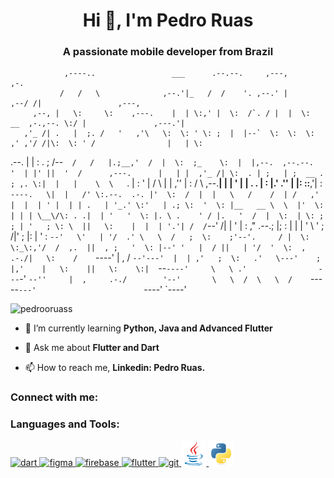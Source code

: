<h1 align="center">Hi 👋, I'm Pedro Ruas</h1>
<h3 align="center">A passionate mobile developer from Brazil</h3>
                                                                                                                          
                                                                                                                          
                ,----..                 ___      .--.--.     ,---,                              ,-.                       
               /   /   \              ,--.'|_   /  /    '. ,--.' |                          ,--/ /|                 ,---, 
         ,--, |   \:     \:    ,---.    |  | \:,' |  \:  /`. / |  |  \:                 __  ,-.,--. \:/ |               ,---.'| 
       ,'_ /| .   |  ;. /   '   ,'\   \:  \: ' \: ;  |  |--`  \:  \:  \:               ,' ,'/ /|\:  \: ' /                |   | \: 
  .--. |  | \: .   ; /--`   /   /   |.;__,'  /  |  \:  ;_    \:  |  |,--.  ,--.--.  '  | |' ||  '  /      ,---.      |   | | 
,'_ /| \:  . | ;   | ;  __ .   ; ,. \:|  |   |    \  \    `. |  \:  '   | /       \ |  |   ,''  |  \:     /     \   ,--.__| | 
|  ' | |  . . |   \: |.' .''   | |\: \:\:__,'| \:     `----.   \|  |   /' \:.--.  .-. |'  \:  /  |  |   \   /    /  | /   ,'   | 
|  | ' |  | | .   | '_.' \:'   | .; \:  '  \: |__   __ \  \  |'  \:  | | | \__\/\: . .|  | '   '  \: |. \ .    ' / |.   '  /  | 
\:  | \: ;  ; | '   ; \: \  ||   \:    |  |  | '.'| /  /`--'  /|  |  ' | \: ," .--.; |;  \: |   |  | ' \ \'   ;   /|'   ; |\:  | 
'  \:  `--'   \'   | '/  .' \   \  /   ;  \:    ;'--'.     / |  \:  \:_\:,'/  /  ,.  ||  , ;   '  \: |--' '   |  / ||   | '/  ' 
\:  ,      .-./|   \:    /    `----'    |  ,   /   `--'---'  |  | ,'   ;  \:   .'   \---'    ;  |,'    |   \:    ||   \:    \:| 
 `--`----'     \   \ .'                ---`-'              `--''     |  ,     .-./        '--'       \   \  /  \   \  /   
                `---`                                                 `--`---'                        `----'    `----'    
                                                                                                                          
<p align="left"> <img src="https://komarev.com/ghpvc/?username=pedrooruass&label=Profile%20views&color=0e75b6&style=flat" alt="pedrooruass" /> </p>

- 🌱 I’m currently learning **Python, Java and Advanced Flutter**

- 💬 Ask me about **Flutter and Dart**

- 📫 How to reach me, **Linkedin: Pedro Ruas.**

<h3 align="left">Connect with me:</h3>
<p align="left">
</p>

<h3 align="left">Languages and Tools:</h3>
<p align="left"> <a href="https://dart.dev" target="_blank" rel="noreferrer"> <img src="https://www.vectorlogo.zone/logos/dartlang/dartlang-icon.svg" alt="dart" width="40" height="40"/> </a> <a href="https://www.figma.com/" target="_blank" rel="noreferrer"> <img src="https://www.vectorlogo.zone/logos/figma/figma-icon.svg" alt="figma" width="40" height="40"/> </a> <a href="https://firebase.google.com/" target="_blank" rel="noreferrer"> <img src="https://www.vectorlogo.zone/logos/firebase/firebase-icon.svg" alt="firebase" width="40" height="40"/> </a> <a href="https://flutter.dev" target="_blank" rel="noreferrer"> <img src="https://www.vectorlogo.zone/logos/flutterio/flutterio-icon.svg" alt="flutter" width="40" height="40"/> </a> <a href="https://git-scm.com/" target="_blank" rel="noreferrer"> <img src="https://www.vectorlogo.zone/logos/git-scm/git-scm-icon.svg" alt="git" width="40" height="40"/> </a> <a href="https://www.java.com" target="_blank" rel="noreferrer"> <img src="https://raw.githubusercontent.com/devicons/devicon/master/icons/java/java-original.svg" alt="java" width="40" height="40"/> </a> <a href="https://www.python.org" target="_blank" rel="noreferrer"> <img src="https://raw.githubusercontent.com/devicons/devicon/master/icons/python/python-original.svg" alt="python" width="40" height="40"/> </a> </p>

